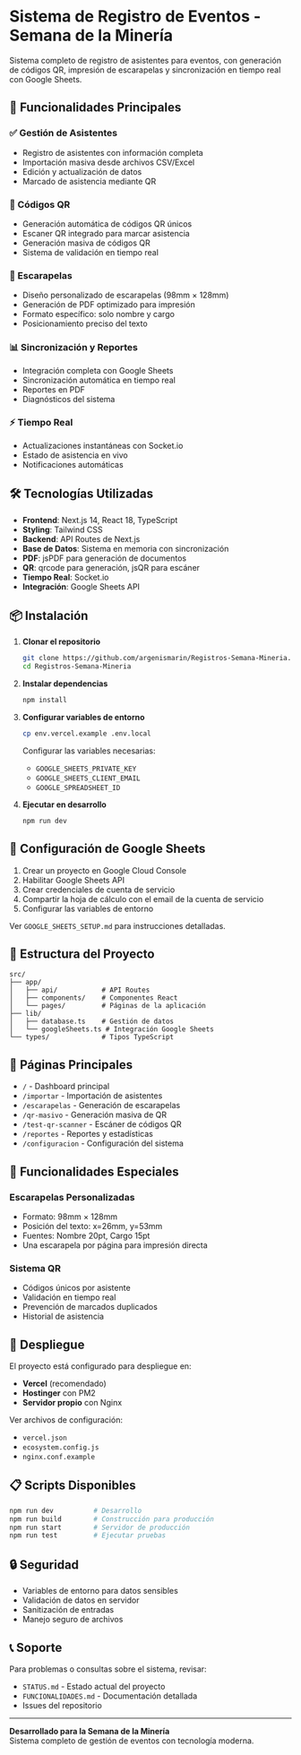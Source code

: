 # Sistema de Registro de Eventos - Semana de la Minería

Sistema completo de registro de asistentes para eventos, con generación de códigos QR, impresión de escarapelas y sincronización en tiempo real con Google Sheets.

## 🚀 Funcionalidades Principales

### ✅ Gestión de Asistentes
- Registro de asistentes con información completa
- Importación masiva desde archivos CSV/Excel
- Edición y actualización de datos
- Marcado de asistencia mediante QR

### 📱 Códigos QR
- Generación automática de códigos QR únicos
- Escaner QR integrado para marcar asistencia
- Generación masiva de códigos QR
- Sistema de validación en tiempo real

### 🎫 Escarapelas
- Diseño personalizado de escarapelas (98mm × 128mm)
- Generación de PDF optimizado para impresión
- Formato específico: solo nombre y cargo
- Posicionamiento preciso del texto

### 📊 Sincronización y Reportes
- Integración completa con Google Sheets
- Sincronización automática en tiempo real
- Reportes en PDF
- Diagnósticos del sistema

### ⚡ Tiempo Real
- Actualizaciones instantáneas con Socket.io
- Estado de asistencia en vivo
- Notificaciones automáticas

## 🛠 Tecnologías Utilizadas

- **Frontend**: Next.js 14, React 18, TypeScript
- **Styling**: Tailwind CSS
- **Backend**: API Routes de Next.js
- **Base de Datos**: Sistema en memoria con sincronización
- **PDF**: jsPDF para generación de documentos
- **QR**: qrcode para generación, jsQR para escáner
- **Tiempo Real**: Socket.io
- **Integración**: Google Sheets API

## 📦 Instalación

1. **Clonar el repositorio**
   ```bash
   git clone https://github.com/argenismarin/Registros-Semana-Mineria.git
   cd Registros-Semana-Mineria
   ```

2. **Instalar dependencias**
   ```bash
   npm install
   ```

3. **Configurar variables de entorno**
   ```bash
   cp env.vercel.example .env.local
   ```
   
   Configurar las variables necesarias:
   - `GOOGLE_SHEETS_PRIVATE_KEY`
   - `GOOGLE_SHEETS_CLIENT_EMAIL`
   - `GOOGLE_SPREADSHEET_ID`

4. **Ejecutar en desarrollo**
   ```bash
   npm run dev
   ```

## 🔧 Configuración de Google Sheets

1. Crear un proyecto en Google Cloud Console
2. Habilitar Google Sheets API
3. Crear credenciales de cuenta de servicio
4. Compartir la hoja de cálculo con el email de la cuenta de servicio
5. Configurar las variables de entorno

Ver `GOOGLE_SHEETS_SETUP.md` para instrucciones detalladas.

## 📝 Estructura del Proyecto

```
src/
├── app/
│   ├── api/           # API Routes
│   ├── components/    # Componentes React
│   └── pages/         # Páginas de la aplicación
├── lib/
│   ├── database.ts    # Gestión de datos
│   └── googleSheets.ts # Integración Google Sheets
└── types/             # Tipos TypeScript
```

## 🎯 Páginas Principales

- `/` - Dashboard principal
- `/importar` - Importación de asistentes
- `/escarapelas` - Generación de escarapelas
- `/qr-masivo` - Generación masiva de QR
- `/test-qr-scanner` - Escáner de códigos QR
- `/reportes` - Reportes y estadísticas
- `/configuracion` - Configuración del sistema

## 📄 Funcionalidades Especiales

### Escarapelas Personalizadas
- Formato: 98mm × 128mm
- Posición del texto: x=26mm, y=53mm
- Fuentes: Nombre 20pt, Cargo 15pt
- Una escarapela por página para impresión directa

### Sistema QR
- Códigos únicos por asistente
- Validación en tiempo real
- Prevención de marcados duplicados
- Historial de asistencia

## 🚀 Despliegue

El proyecto está configurado para despliegue en:
- **Vercel** (recomendado)
- **Hostinger** con PM2
- **Servidor propio** con Nginx

Ver archivos de configuración:
- `vercel.json`
- `ecosystem.config.js`
- `nginx.conf.example`

## 📋 Scripts Disponibles

```bash
npm run dev          # Desarrollo
npm run build        # Construcción para producción
npm run start        # Servidor de producción
npm run test         # Ejecutar pruebas
```

## 🔒 Seguridad

- Variables de entorno para datos sensibles
- Validación de datos en servidor
- Sanitización de entradas
- Manejo seguro de archivos

## 📞 Soporte

Para problemas o consultas sobre el sistema, revisar:
- `STATUS.md` - Estado actual del proyecto
- `FUNCIONALIDADES.md` - Documentación detallada
- Issues del repositorio

---

**Desarrollado para la Semana de la Minería**  
Sistema completo de gestión de eventos con tecnología moderna. 